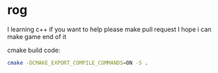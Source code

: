 # rog
I learning c++ if you want to help please make pull request
I hope i can make game end of it

cmake build code:
```bash
cmake -DCMAKE_EXPORT_COMPILE_COMMANDS=ON -S .
```
